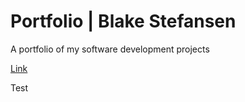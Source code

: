 # Portfolio | Blake Stefansen

A portfolio of my software development projects

<a href="https://bstefansen.github.io/Portfolio/" target="_blank">Link</a>

Test